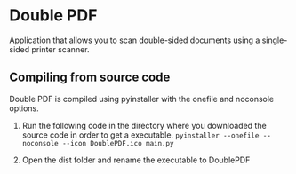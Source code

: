 # Double PDF
Application that allows you to scan double-sided documents using a single-sided printer scanner.

## Compiling from source code
Double PDF is compiled using pyinstaller with the onefile and noconsole options.

1. Run the following code in the directory where you downloaded the source code in order to get a executable.
`pyinstaller --onefile --noconsole --icon DoublePDF.ico main.py`

2. Open the dist folder and rename the executable to DoublePDF
